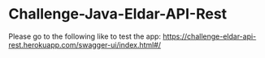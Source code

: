 # Challenge-Java-Eldar-API-Rest

Please go to the following like to test the app: https://challenge-eldar-api-rest.herokuapp.com/swagger-ui/index.html#/
